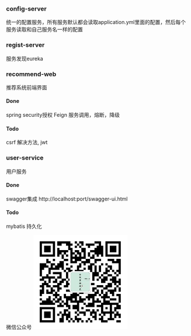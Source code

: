 
### config-server
统一的配置服务，所有服务默认都会读取application.yml里面的配置，然后每个服务读取和自己服务名一样的配置

### regist-server
服务发现eureka

### recommend-web
推荐系统前端界面
#### Done
spring security授权
Feign 服务调用，熔断，降级
#### Todo 
csrf 解决方法, jwt

### user-service
用户服务
#### Done
swagger集成 http://localhost:port/swagger-ui.html
#### Todo
mybatis 持久化


微信公众号
![image](../img/weixin.jpg)

